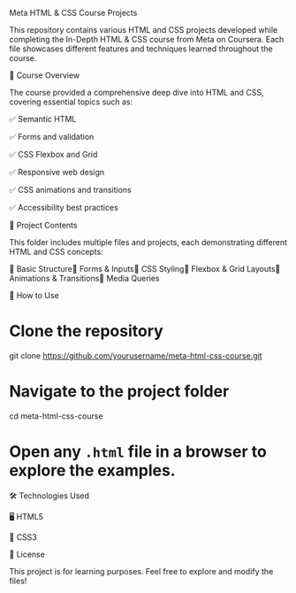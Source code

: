 Meta HTML & CSS Course Projects



This repository contains various HTML and CSS projects developed while completing the In-Depth HTML & CSS course from Meta on Coursera. Each file showcases different features and techniques learned throughout the course.

📌 Course Overview

The course provided a comprehensive deep dive into HTML and CSS, covering essential topics such as:

✅ Semantic HTML

✅ Forms and validation

✅ CSS Flexbox and Grid

✅ Responsive web design

✅ CSS animations and transitions

✅ Accessibility best practices

📂 Project Contents

This folder includes multiple files and projects, each demonstrating different HTML and CSS concepts:

📁 Basic Structure📁 Forms & Inputs📁 CSS Styling📁 Flexbox & Grid Layouts📁 Animations & Transitions📁 Media Queries

🚀 How to Use

# Clone the repository
git clone https://github.com/yourusername/meta-html-css-course.git

# Navigate to the project folder
cd meta-html-css-course

# Open any `.html` file in a browser to explore the examples.

🛠 Technologies Used

🖥 HTML5

🎨 CSS3

📜 License

This project is for learning purposes. Feel free to explore and modify the files!